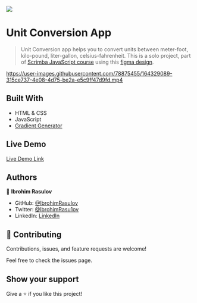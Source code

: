![](https://img.shields.io/badge/Microverse-blueviolet)

# Unit Conversion App

> Unit Conversion app helps you to convert units between meter-foot, kilo-pound, liter-gallon, celsius-fahrenheit. This is a solo project, part of [Scrimba JavaScript course](https://scrimba.com/learn/learnjavascript) using this [figma design](https://www.figma.com/file/AdqUVRQCZGP1zRcEvzmJTm/Unit-Conversion?node-id=0%3A1).

https://user-images.githubusercontent.com/78875455/164329089-315ce737-4e08-4d75-be2a-e5c9ff47d9fd.mp4

## Built With

- HTML & CSS
- JavaScript
- [Gradient Generator](https://www.joshwcomeau.com/gradient-generator/)

## Live Demo

[Live Demo Link](https://ibrohimrasulov.github.io/Unit-Conversion/)

## Authors

👤 **Ibrohim Rasulov**

- GitHub: [@IbrohimRasulov](https://github.com/IbrohimRasulov)
- Twitter: [@IbrohimRasu1ov](https://twitter.com/IbrohimRasu1ov)
- LinkedIn: [LinkedIn](https://www.linkedin.com/in/ibrohim-rasulov-a88352209/)

## 🤝 Contributing

Contributions, issues, and feature requests are welcome!

Feel free to check the issues page.

## Show your support

Give a ⭐️ if you like this project!
